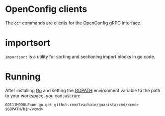 # OpenConfig clients

The `oc*` commands are clients for the [OpenConfig](http://openconfig.net) gRPC interface.

# importsort

`importsort` is a utility for sorting and sectioning import blocks in go code.

# Running

After installing [Go](https://golang.org/dl/) and setting the [GOPATH](https://golang.org/doc/code.html#GOPATH) environment variable to the path to your workspace, you can just run:

```
GO111MODULE=on go get github.com/teachain/goarista/cmd/<cmd>
$GOPATH/bin/<cmd>
```
